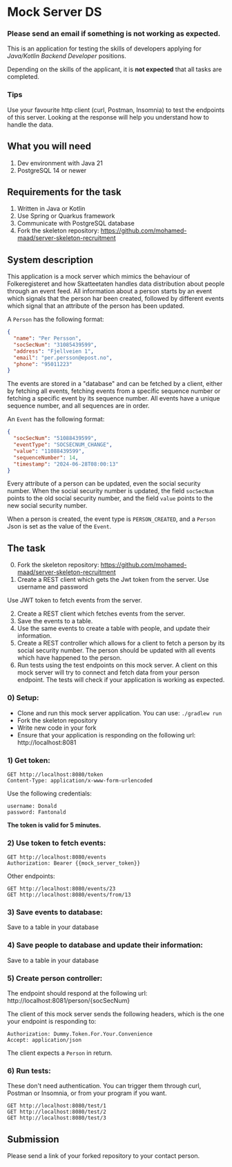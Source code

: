 # Mock Server DS

### Please send an email if something is not working as expected.

This is an application for testing the skills of developers applying for *Java/Kotlin Backend Developer* positions.

Depending on the skills of the applicant, it is **not expected** that all tasks are completed.

### Tips

Use your favourite http client (curl, Postman, Insomnia) to test the endpoints of this server. Looking at the
response will help you understand how to handle the data.

## What you will need

1) Dev environment with Java 21
2) PostgreSQL 14 or newer

## Requirements for the task

1) Written in Java or Kotlin
2) Use Spring or Quarkus framework
3) Communicate with PostgreSQL database
4) Fork the skeleton repository: https://github.com/mohamed-maad/server-skeleton-recruitment

## System description

This application is a mock server which mimics the behaviour of Folkeregisteret and how Skatteetaten handles
data distribution about people through an event feed. All information about a person starts by an event which signals
that the person har been created, followed by different events which signal that an attribute of the person has
been updated. 

A `Person` has the following format:

```Json
{
  "name": "Per Persson",
  "socSecNum": "31085439599",
  "address": "Fjellveien 1",
  "email": "per.persson@epost.no",
  "phone": "95011223"
}
```

The events are stored in a "database" and can be fetched by a client, either by fetching all events,
fetching events from a specific sequence number or fetching a specific event by its sequence number.
All events have a unique sequence number, and all sequences are in order.

An `Event` has the following format:

```Json
{
  "socSecNum": "51088439599",
  "eventType": "SOCSECNUM_CHANGE",
  "value": "11088439599",
  "sequenceNumber": 14,
  "timestamp": "2024-06-28T08:00:13"
}
```

Every attribute of a person can be updated, even the social security number. When the social security number is updated,
the field `socSecNum` points to the old social security number, and the field `value` points to the new social security number.

When a person is created, the event type is `PERSON_CREATED`, and a `Person` Json is set as the value of the `Event`.

## The task

0) Fork the skeleton repository: https://github.com/mohamed-maad/server-skeleton-recruitment 
1) Create a REST client which gets the Jwt token from the server. Use username and password

Use JWT token to fetch events from the server.

2) Create a REST client which fetches events from the server. 
3) Save the events to a table.
4) Use the same events to create a table with people, and update their information.
5) Create a REST controller which allows for a client to fetch a person by its social security number. The person
should be updated with all events which have happened to the person.
6) Run tests using the test endpoints on this mock server. A client on this mock server will try to connect and 
fetch data from your person endpoint. The tests will check if your application is working as expected.


### 0) Setup:

- Clone and run this mock server application. You can use: `./gradlew run`
- Fork the skeleton repository
- Write new code in your fork
- Ensure that your application is responding on the following url: http://localhost:8081

### 1) Get token:

```
GET http://localhost:8080/token
Content-Type: application/x-www-form-urlencoded
```

Use the following credentials:

```
username: Donald
password: Fantonald
```

**The token is valid for 5 minutes.**

### 2) Use token to fetch events:

```
GET http://localhost:8080/events
Authorization: Bearer {{mock_server_token}}
```

Other endpoints:

```
GET http://localhost:8080/events/23
GET http://localhost:8080/events/from/13
```

### 3) Save events to database:

Save to a table in your database

### 4) Save people to database and update their information:

Save to a table in your database

### 5) Create person controller:

The endpoint should respond at the following url: http://localhost:8081/person/{socSecNum}

The client of this mock server sends the following headers, which is the one your endpoint is responding to:

```
Authorization: Dummy.Token.For.Your.Convenience
Accept: application/json
```

The client expects a `Person` in return.

### 6) Run tests:

These don't need authentication. You can trigger them through curl, Postman or Insomnia, or from your program if you want.

```
GET http://localhost:8080/test/1
GET http://localhost:8080/test/2
GET http://localhost:8080/test/3
```

## Submission

Please send a link of your forked repository to your contact person.


